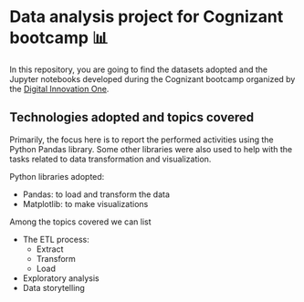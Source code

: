 # Data analysis project for Cognizant bootcamp :bar_chart:



In this repository, you are going to find the datasets adopted and the Jupyter notebooks developed during the  Cognizant bootcamp organized by the [Digital Innovation One](https://web.digitalinnovation.one/).



## Technologies adopted and topics covered 

Primarily, the focus here is to report the performed activities using the Python Pandas library. Some other libraries were also used to help with the tasks related to data transformation and visualization.

Python libraries adopted:

*  Pandas: to load and transform the data
* Matplotlib: to make visualizations

Among the topics covered we can list

* The ETL process: 
  * Extract
  * Transform
  * Load
* Exploratory analysis
* Data storytelling

